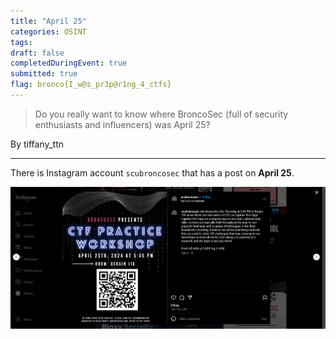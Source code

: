 ```yaml
---
title: "April 25"
categories: OSINT
tags: 
draft: false
completedDuringEvent: true
submitted: true
flag: bronco{I_w@s_pr3p@r1ng_4_ctfs}
---
```

> Do you really want to know where BroncoSec (full of security enthusiasts and influencers) was April 25?

By tiffany_ttn

---

There is Instagram account `scubroncosec` that has a post on **April 25**.

![alt text](image.png)
